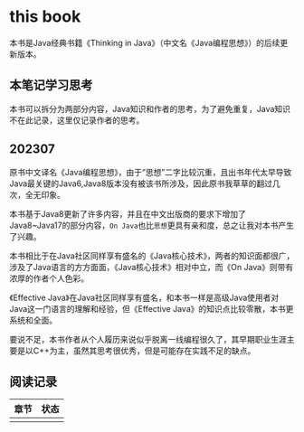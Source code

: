 # this book

本书是Java经典书籍《Thinking in Java》（中文名《Java编程思想》）的后续更新版本。

## 本笔记学习思考

本书可以拆分为两部分内容，Java知识和作者的思考，为了避免重复，Java知识不在此记录，这里仅记录作者的思考。

## 202307

原书中文译名《Java编程思想》，由于“思想”二字比较沉重，且出书年代太早导致Java最关键的Java6,Java8版本没有被该书所涉及，因此原书我草草的翻过几次，全无印象。

本书基于Java8更新了许多内容，并且在中文出版商的要求下增加了Java8~Java17的部分内容，`On Java`也比`思想`更具有亲和度，总之让我对本书产生了兴趣。

本书相比于在Java社区同样享有盛名的《Java核心技术》，两者的知识面都很广，涉及了Java语言的方方面面，《Java核心技术》相对中立，而《On Java》则带有浓厚的作者个人色彩。

《Effective Java》在Java社区同样享有盛名，和本书一样是高级Java使用者对Java这一门语言的理解和经验，但《Effective Java》的知识点比较零散，本书更系统和全面。

要说不足，本书作者从个人履历来说似乎脱离一线编程很久了，其早期职业生涯主要是以C++为主，虽然其思考很优秀，但是可能存在实践不足的缺点。

## 阅读记录

| 章节 | 状态 |
| ---- | ---- |
|      |      |
